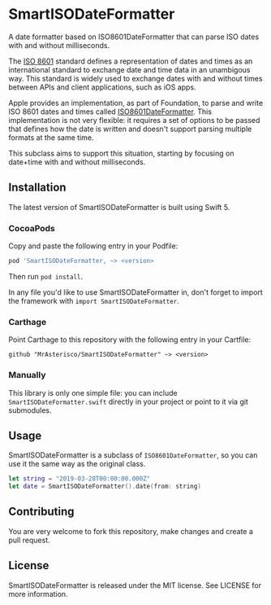 # SmartISODateFormatter
A date formatter based on ISO8601DateFormatter that can parse ISO dates with and without milliseconds.

The [ISO 8601](https://en.wikipedia.org/wiki/ISO_8601) standard defines a representation of dates and times as an international standard to exchange date and time data in an unambigous way.
This standard is widely used to exchange dates with and without times between APIs and client applications, such as iOS apps.

Apple provides an implementation, as part of Foundation, to parse and write ISO 8601 dates and times called [ISO8601DateFormatter](https://developer.apple.com/documentation/foundation/iso8601dateformatter). This implementation is not very flexible: it requires a set of options to be passed that defines how the date is written and doesn't support parsing multiple formats at the same time.

This subclass aims to support this situation, starting by focusing on date+time with and without milliseconds.

## Installation
The latest version of SmartISODateFormatter is built using Swift 5.

### CocoaPods
Copy and paste the following entry in your Podfile:

```ruby
pod 'SmartISODateFormatter, ~> <version>
```

Then run `pod install`.

In any file you'd like to use SmartISODateFormatter in, don't forget to import the framework with `import SmartISODateFormatter`.

### Carthage
Point Carthage to this repository with the following entry in your Cartfile:

```
github "MrAsterisco/SmartISODateFormatter" ~> <version>
```

### Manually
This library is only one simple file: you can include `SmartISODateFormatter.swift` directly in your project or point to it via git submodules.

## Usage
SmartISODateFormatter is a subclass of `ISO8601DateFormatter`, so you can use it the same way as the original class.

```swift
let string = "2019-03-28T00:00:00.000Z"
let date = SmartISODateFormatter().date(from: string)
```

## Contributing
You are very welcome to fork this repository, make changes and create a pull request.

## License
SmartISODateFormatter is released under the MIT license. See LICENSE for more information.